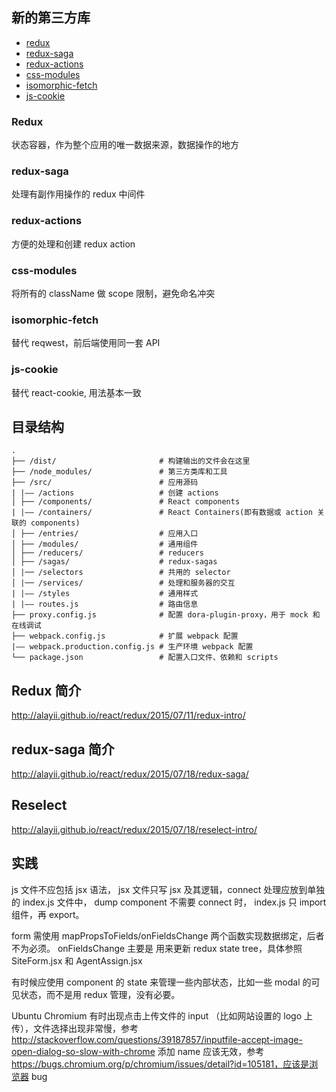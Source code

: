 ## 新的第三方库

* [redux](https://github.com/reactjs/redux)
* [redux-saga](https://github.com/yelouafi/redux-saga)
* [redux-actions](https://github.com/acdlite/redux-actions)
* [css-modules](https://github.com/css-modules/css-modules)
* [isomorphic-fetch](https://github.com/matthew-andrews/isomorphic-fetch)
* [js-cookie](https://github.com/js-cookie/js-cookie)


### Redux

状态容器，作为整个应用的唯一数据来源，数据操作的地方


### redux-saga

处理有副作用操作的 redux 中间件


### redux-actions

方便的处理和创建 redux action


### css-modules

将所有的 className 做 scope 限制，避免命名冲突


### isomorphic-fetch

替代 reqwest，前后端使用同一套 API


### js-cookie

替代 react-cookie, 用法基本一致


## 目录结构

```
.
├── /dist/                       # 构建输出的文件会在这里
├── /node_modules/               # 第三方类库和工具
├── /src/                        # 应用源码
| |—— /actions                   # 创建 actions
│ ├── /components/               # React components
| |—— /containers/               # React Containers(即有数据或 action 关联的 components)
│ ├── /entries/                  # 应用入口
│ ├── /modules/                  # 通用组件
│ ├── /reducers/                 # reducers
│ ├── /sagas/                    # redux-sagas
│ |── /selectors                 # 共用的 selector
│ |── /services/                 # 处理和服务器的交互
| |—— /styles                    # 通用样式
| |—— routes.js                  # 路由信息
├── proxy.config.js              # 配置 dora-plugin-proxy，用于 mock 和在线调试
├── webpack.config.js            # 扩展 webpack 配置
|—— webpack.production.config.js # 生产环境 webpack 配置
└── package.json                 # 配置入口文件、依赖和 scripts
```

## Redux 简介

http://alayii.github.io/react/redux/2015/07/11/redux-intro/

## redux-saga 简介

http://alayii.github.io/react/redux/2015/07/18/redux-saga/

## Reselect

http://alayii.github.io/react/redux/2015/07/18/reselect-intro/


## 实践
js 文件不应包括 jsx 语法， jsx 文件只写 jsx 及其逻辑，connect 处理应放到单独的 index.js 文件中，
dump component 不需要 connect 时， index.js 只 import 组件，再 export。

form 需使用 mapPropsToFields/onFieldsChange 两个函数实现数据绑定，后者不为必须。 onFieldsChange 主要是
用来更新 redux state tree，具体参照 SiteForm.jsx 和 AgentAssign.jsx

有时候应使用 component 的 state 来管理一些内部状态，比如一些 modal 的可见状态，而不是用 redux 管理，没有必要。

Ubuntu Chromium 有时出现点击上传文件的 input （比如网站设置的 logo 上传），文件选择出现非常慢，参考 http://stackoverflow.com/questions/39187857/inputfile-accept-image-open-dialog-so-slow-with-chrome
添加 name 应该无效，参考 https://bugs.chromium.org/p/chromium/issues/detail?id=105181，应该是浏览器 bug

